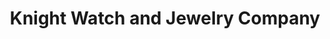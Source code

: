 ---
title: "Knight Watch and Jewelry Company"
url: /colorado-springs/knight-watch-and-jewelry-company/
shop: Schmuck
---
